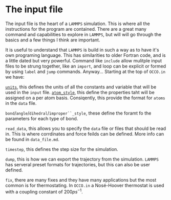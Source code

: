 # The input file

The input file is the heart of a `LAMMPS` simulation.
This is where all the instructions for the program are contained.
There are a great many command and capabilities to explore in `LAMMPS`, but will will go through the basics and a few things I think are important.

It is useful to understand that `LAMMPS` is build in such a way as to have it's own programing language. 
This has similarities to older Fortran code, and is a little dated but very powerful.
Command like `include` allow mulitple input files to be strung together, like an `import`, and loop can be explicit or formed by using `label` and `jump` commands.
Anyway...
Starting at the top of `OCCO.in` we have:

[`units`](https://docs.lammps.org/units.html), this defines the units of all the constants and variable that will be used in the `input` file.
[`atom_style`](https://docs.lammps.org/atom_style.html), this define the properties taht will be assigned on a per atom basis. Consiqently, this provide the format for `atoms` in the `data` file.

`bond`/`angle`/`dihedral`/`improper``_style`, these define the foramt fo the parameters for each type of bond.

`read_data`, this allows you to specify the `data` file or files that should be read in. This is where corrdinates and force feilds can be defined. More info can be found in `data_file.md`.

`timestep`, this defines the step size for the simulation.

`dump`, this is how we can export the trajectory from the simulation. `LAMMPS` has serveral preset formats for trajectories, but this can also be user defined.

`fix`, there are many fixes and they have many applications but the most common is for thermostating. In `OCCO.in` a Nosé-Hoover thermostat is used with a coupling constant of $200 ps^{-1}$.

